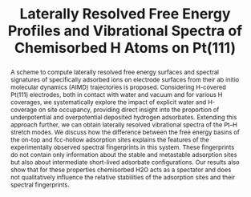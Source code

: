 ---
title: "Laterally Resolved Free Energy Profiles and Vibrational Spectra of Chemisorbed H Atoms on Pt(111)"
journal: J. Chem. Theory Comput. 20, 5, 2192–2201
authors:
  - Sudarsan Surendralal
  - Mira Todorova
  - Jörg Neugebauer
abstract: A scheme to compute laterally resolved free energy surfaces and spectral signatures of specifically adsorbed ions on electrode surfaces from their ab initio molecular dynamics (AIMD) trajectories is proposed. Considering H-covered Pt(111) electrodes, both in contact with water and vacuum and for various H coverages, we systematically explore the impact of explicit water and H-coverage on site occupancy, providing direct insight into the proportion of underpotential and overpotential deposited hydrogen adsorbates. Extending this approach further, we can obtain laterally resolved vibrational spectra of the Pt–H stretch modes. We discuss how the difference between the free energy basins of the on-top and fcc-hollow adsorption sites explains the features of the experimentally observed spectral fingerprints in this system. These fingerprints do not contain only information about the stable and metastable adsorption sites but also about intermediate short-lived adsorbate configurations. Our results also show that for these properties chemisorbed H2O acts as a spectator and does not qualitatively influence the relative stabilities of the adsorption sites and their spectral fingerprints.
full-text: https://doi.org/10.1021/acs.jctc.3c00997
---